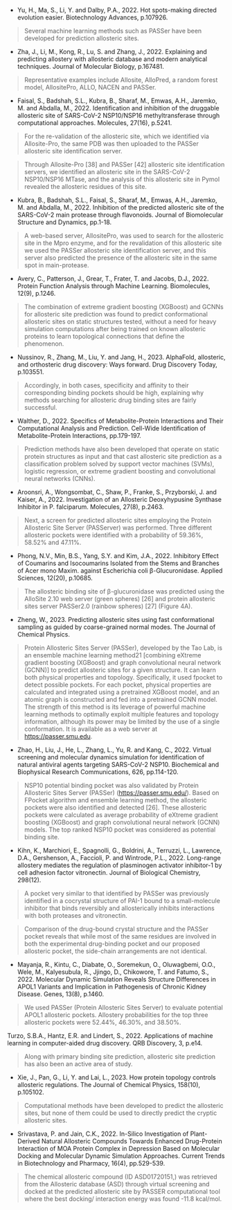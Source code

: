 - Yu, H., Ma, S., Li, Y. and Dalby, P.A., 2022. Hot spots-making directed evolution easier. Biotechnology Advances, p.107926.
> Several machine learning methods such as PASSer have been developed for prediction allosteric sites. 

- Zha, J., Li, M., Kong, R., Lu, S. and Zhang, J., 2022. Explaining and predicting allostery with allosteric database and modern analytical techniques. Journal of Molecular Biology, p.167481.
> Representative examples include Allosite, AlloPred, a random forest model, AllositePro, ALLO, NACEN and PASSer.

- Faisal, S., Badshah, S.L., Kubra, B., Sharaf, M., Emwas, A.H., Jaremko, M. and Abdalla, M., 2022. Identification and inhibition of the druggable allosteric site of SARS-CoV-2 NSP10/NSP16 methyltransferase through computational approaches. Molecules, 27(16), p.5241.
> For the re-validation of the allosteric site, which we identified via Allosite-Pro, the same PDB was then uploaded to the PASSer allosteric site identification server. 

> Through Allosite-Pro [38] and PASSer [42] allosteric site identification servers, we identified an allosteric site in the SARS-CoV-2 NSP10/NSP16 MTase, and the analysis of this allosteric site in Pymol revealed the allosteric residues of this site.

- Kubra, B., Badshah, S.L., Faisal, S., Sharaf, M., Emwas, A.H., Jaremko, M. and Abdalla, M., 2022. Inhibition of the predicted allosteric site of the SARS-CoV-2 main protease through flavonoids. Journal of Biomolecular Structure and Dynamics, pp.1-18.
> A web-based server, AllositePro, was used to search for the allosteric site in the Mpro enzyme, and for the revalidation of this allosteric site we used the PASSer allosteric site identification server, and this server also predicted the presence of the allosteric site in the same spot in main-protease. 

- Avery, C., Patterson, J., Grear, T., Frater, T. and Jacobs, D.J., 2022. Protein Function Analysis through Machine Learning. Biomolecules, 12(9), p.1246.
> The combination of extreme gradient boosting (XGBoost) and GCNNs for allosteric site prediction was found to predict conformational allosteric sites on static structures tested, without a need for heavy simulation computations after being trained on known allosteric proteins to learn topological connections that define the phenomenon. 

- Nussinov, R., Zhang, M., Liu, Y. and Jang, H., 2023. AlphaFold, allosteric, and orthosteric drug discovery: Ways forward. Drug Discovery Today, p.103551.
> Accordingly, in both cases, specificity and affinity to their corresponding binding pockets should be high, explaining why methods searching for allosteric drug binding sites are fairly successful.

- Walther, D., 2022. Specifics of Metabolite-Protein Interactions and Their Computational Analysis and Prediction. Cell-Wide Identification of Metabolite-Protein Interactions, pp.179-197.
> Prediction methods have also been developed that operate on static protein structures as input and that cast allosteric site prediction as a classification problem solved by support vector machines (SVMs), logistic regression, or extreme gradient boosting and convolutional neural networks (CNNs).

- Aroonsri, A., Wongsombat, C., Shaw, P., Franke, S., Przyborski, J. and Kaiser, A., 2022. Investigation of an Allosteric Deoxyhypusine Synthase Inhibitor in P. falciparum. Molecules, 27(8), p.2463.
> Next, a screen for predicted allosteric sites employing the Protein Allosteric Site Server (PASServer) was performed. Three different allosteric pockets were identified with a probability of 59.36%, 58.52% and 47.11%. 

- Phong, N.V., Min, B.S., Yang, S.Y. and Kim, J.A., 2022. Inhibitory Effect of Coumarins and Isocoumarins Isolated from the Stems and Branches of Acer mono Maxim. against Escherichia coli β-Glucuronidase. Applied Sciences, 12(20), p.10685.
> The allosteric binding site of β-glucuronidase was predicted using the AlloSite 2.10 web server (green spheres) [26] and protein allosteric sites server PASSer2.0 (rainbow spheres) [27] (Figure 4A). 

- Zheng, W., 2023. Predicting allosteric sites using fast conformational sampling as guided by coarse-grained normal modes. The Journal of Chemical Physics.
> Protein Allosteric Sites Server (PASSer), developed by the Tao Lab, is an ensemble machine learning method21 [combining eXtreme gradient boosting (XGBoost) and graph convolutional neural network (GCNN)] to predict allosteric sites for a given structure. It can learn both physical properties and topology. Specifically, it used fpocket to detect possible pockets. For each pocket, physical properties are calculated and integrated using a pretrained XGBoost model, and an atomic graph is constructed and fed into a pretrained GCNN model. The strength of this method is its leverage of powerful machine learning methods to optimally exploit multiple features and topology information, although its power may be limited by the use of a single conformation. It is available as a web server at https://passer.smu.edu.

- Zhao, H., Liu, J., He, L., Zhang, L., Yu, R. and Kang, C., 2022. Virtual screening and molecular dynamics simulation for identification of natural antiviral agents targeting SARS-CoV-2 NSP10. Biochemical and Biophysical Research Communications, 626, pp.114-120.
> NSP10 potential binding pocket was also validated by Protein Allosteric Sites Server (PASSer) (https://passer.smu.edu/). Based on FPocket algorithm and ensemble learning method, the allosteric pockets were also identified and detected [26]. These allosteric pockets were calculated as average probability of eXtreme gradient boosting (XGBoost) and graph convolutional neural network (GCNN) models. The top ranked NSP10 pocket was considered as potential binding site.

- Kihn, K., Marchiori, E., Spagnolli, G., Boldrini, A., Terruzzi, L., Lawrence, D.A., Gershenson, A., Faccioli, P. and Wintrode, P.L., 2022. Long-range allostery mediates the regulation of plasminogen activator inhibitor-1 by cell adhesion factor vitronectin. Journal of Biological Chemistry, 298(12).
> A pocket very similar to that identified by PASSer was previously identified in a cocrystal structure of PAI-1 bound to a small-molecule inhibitor that binds reversibly and allosterically inhibits interactions with both proteases and vitronectin.

> Comparison of the drug-bound crystal structure and the PASSer pocket reveals that while most of the same residues are involved in both the experimental drug-binding pocket and our proposed allosteric pocket, the side-chain arrangements are not identical.

- Mayanja, R., Kintu, C., Diabate, O., Soremekun, O., Oluwagbemi, O.O., Wele, M., Kalyesubula, R., Jjingo, D., Chikowore, T. and Fatumo, S., 2022. Molecular Dynamic Simulation Reveals Structure Differences in APOL1 Variants and Implication in Pathogenesis of Chronic Kidney Disease. Genes, 13(8), p.1460.
> We used PASSer (Protein Allosteric Sites Server) to evaluate potential APOL1 allosteric pockets. Allostery probabilities for the top three allosteric pockets were 52.44%, 46.30%, and 38.50%.

Turzo, S.B.A., Hantz, E.R. and Lindert, S., 2022. Applications of machine learning in computer-aided drug discovery. QRB Discovery, 3, p.e14.
> Along with primary binding site prediction, allosteric site prediction has also been an active area of study.

- Xie, J., Pan, G., Li, Y. and Lai, L., 2023. How protein topology controls allosteric regulations. The Journal of Chemical Physics, 158(10), p.105102.
> Computational methods have been developed to predict the allosteric sites, but none of them could be used to directly predict the cryptic allosteric sites.

- Srivastava, P. and Jain, C.K., 2022. In-Silico Investigation of Plant-Derived Natural Allosteric Compounds Towards Enhanced Drug-Protein Interaction of MOA Protein Complex in Depression Based on Molecular Docking and Molecular Dynamic Simulation Approaches. Current Trends in Biotechnology and Pharmacy, 16(4), pp.529-539.
> The  chemical  allosteric compound  (ID  ASD01720151,)  was  retrieved from  the  Allosteric  database  (ASD)  through  virtual screening and docked at the predicted allosteric  site  by  PASSER  computational  tool where the best docking/ interaction energy was found  -11.8  kcal/mol. 

